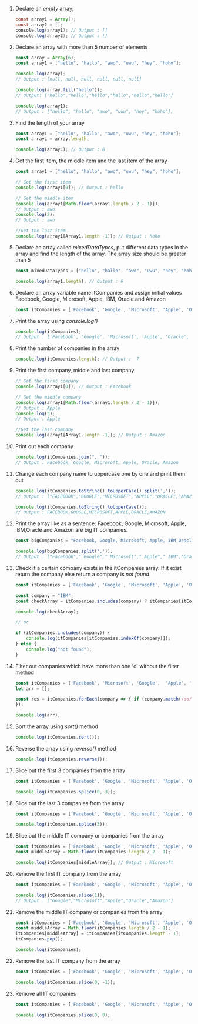 1. Declare an *empty* array;
   
   ```java
   const array1 = Array();
   const array2 = [];
   console.log(array1); // Output : []
   console.log(array2); // Output : []
   ```

2. Declare an array with more than 5 number of elements
   
   ```javascript
   const array = Array(6);
   const array1 = ["hello", "hallo", "awo", "uwu", "hey", "hoho"];
   
   console.log(array); 
   // Output : [null, null, null, null, null, null]
   
   console.log(array.fill("hello"));
   // Output: ["hello","hello","hello","hello","hello","hello"]
   
   console.log(array1);
   // Output : ["hello", "hallo", "awo", "uwu", "hey", "hoho"];
   ```

3. Find the length of your array
   
   ```javascript
   const array1 = ["hello", "hallo", "awo", "uwu", "hey", "hoho"];
   const arrayL = array.length;
   
   console.log(arrayL); // Output : 6
   ```

4. Get the first item, the middle item and the last item of the array
   
   ```javascript
   const array1 = ["hello", "hallo", "awo", "uwu", "hey", "hoho"];
   
   // Get the first item
   console.log(array1[0]); // Output : hello
   
   // Get the middle item
   console.log(array1[Math.floor(array1.length / 2 - 1)]); 
   // Output : awo
   console.log(2);
   // Output : awo
   
   //Get the last item
   console.log(array1[Array1.length -1]); // Output : hoho
   ```

5. Declare an array called *mixedDataTypes*, put different data types in the array and find the length of the array. The array size should be greater than 5
   
   ```javascript
   const mixedDataTypes = ["hello", "hallo", "awo", "uwu", "hey", "hoho"];
   
   console.log(array1.length); // Output : 6
   ```

6. Declare an array variable name itCompanies and assign initial values Facebook, Google, Microsoft, Apple, IBM, Oracle and Amazon
   
   ```javascript
   const itCompanies = ['Facebook', 'Google', 'Microsoft', 'Apple', 'Oracle', 'Amazon'];
   ```

7. Print the array using *console.log()*
   
   ```javascript
   console.log(itCompanies); 
   // Output : ['Facebook', 'Google', 'Microsoft', 'Apple', 'Oracle', 'Amazon']
   ```

8. Print the number of companies in the array
   
   ```javascript
   console.log(itCompanies.length); // Output :  7
   ```

9. Print the first company, middle and last company
   
   ```javascript
   // Get the first company
   console.log(array1[0]); // Output : Facebook
   
   // Get the middle company
   console.log(array1[Math.floor(array1.length / 2 - 1)]); 
   // Output : Apple
   console.log(3);
   // Output : Apple
   
   //Get the last company
   console.log(array1[Array1.length -1]); // Output : Amazon
   ```

10. Print out each company
    
    ```javascript
    console.log(itCompanies.join(", "));
    // Output : Facebook, Google, Microsoft, Apple, Oracle, Amazon
    ```

11. Change each company name to uppercase one by one and print them out
    
    ```javascript
    console.log(itCompanies.toString().toUpperCase().split(','));
    // Output : ["FACEBOOK","GOOGLE","MICROSOFT","APPLE","ORACLE","AMAZON"]
    
    console.log(itCompanies.toString().toUpperCase());
    // Output : FACEBOOK,GOOGLE,MICROSOFT,APPLE,ORACLE,AMAZON
    ```

12. Print the array like as a sentence: Facebook, Google, Microsoft, Apple, IBM,Oracle and Amazon are big IT companies.
    
    ```javascript
    const bigCompanies = "Facebook, Google, Microsoft, Apple, IBM,Oracle and Amazon";
    
    console.log(bigCompanies.split(','));
    // Output : ["Facebook"," Google"," Microsoft"," Apple"," IBM","Oracle and Amazon"]
    ```

13. Check if a certain company exists in the itCompanies array. If it exist return the company else return a company is *not found*
    
    ```javascript
    const itCompanies = ['Facebook', 'Google', 'Microsoft', 'Apple', 'Oracle', 'Amazon'];
    
    const company = "IBM";
    const checkArray = itCompanies.includes(company) ? itCompanies[itCompanies.indexOf(company)] : "not found";
    
    console.log(checkArray);
    
    // or
    
    if (itCompanies.includes(company)) {
        console.log(itCompanies[itCompanies.indexOf(company)]);
    } else {
        console.log("not found");
    }
    ```

14. Filter out companies which have more than one 'o' without the filter method
    
    ```javascript
    const itCompanies = ['Facebook', 'Microsoft', 'Google',  'Apple', 'Oracle', 'Amazon'];
    let arr = [];
    
    const res = itCompanies.forEach(company => { if (company.match(/oo/g)) return arr.push(company); 
    });
    
    console.log(arr);
    ```

15. Sort the array using *sort()* method
    
    ```javascript
    console.log(itCompanies.sort());
    ```

16. Reverse the array using *reverse()* method
    
    ```javascript
    console.log(itCompanies.reverse());
    ```

17. Slice out the first 3 companies from the array
    
    ```javascript
    const itCompanies = ['Facebook', 'Google', 'Microsoft', 'Apple', 'Oracle', 'Amazon'];
    
    console.log(itCompanies.splice(0, 3));
    ```

18. Slice out the last 3 companies from the array
    
    ```javascript
    const itCompanies = ['Facebook', 'Google', 'Microsoft', 'Apple', 'Oracle', 'Amazon'];
    
    console.log(itCompanies.splice(3));
    ```

19. Slice out the middle IT company or companies from the array
    
    ```javascript
    const itCompanies = ['Facebook', 'Google', 'Microsoft', 'Apple', 'Oracle', 'Amazon'];
    const middleArray = Math.floor(itCompanies.length / 2 - 1);
    
    console.log(itCompanies[middleArray]); // Output : Microsoft
    ```

20. Remove the first IT company from the array
    
    ```javascript
    const itCompanies = ['Facebook', 'Google', 'Microsoft', 'Apple', 'Oracle', 'Amazon'];
    
    console.log(itCompanies.slice(1));
    // Output : ["Google","Microsoft","Apple","Oracle","Amazon"]
    ```

21. Remove the middle IT company or companies from the array
    
    ```javascript
    const itCompanies = ['Facebook', 'Google', 'Microsoft', 'Apple', 'Oracle', 'Amazon'];
    const middleArray = Math.floor(itCompanies.length / 2 - 1);
    itCompanies[middleArray] = itCompanies[itCompanies.length - 1];
    itCompanies.pop();
    
    console.log(itCompanies);
    ```

22. Remove the last IT company from the array
    
    ```javascript
    const itCompanies = ['Facebook', 'Google', 'Microsoft', 'Apple', 'Oracle', 'Amazon'];
    
    console.log(itCompanies.slice(0, -1));
    ```

23. Remove all IT companies
    
    ```javascript
    const itCompanies = ['Facebook', 'Google', 'Microsoft', 'Apple', 'Oracle', 'Amazon'];
    
    console.log(itCompanies.slice(0, 0);
    ```
